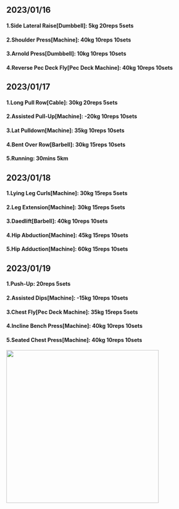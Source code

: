 ## 2023/01/16
#### 1.Side Lateral Raise\[Dumbbell\]: 5kg 20reps 5sets
#### 2.Shoulder Press\[Machine\]: 40kg 10reps 10sets
#### 3.Arnold Press\[Dumbbell\]: 10kg 10reps 10sets
#### 4.Reverse Pec Deck Fly\[Pec Deck Machine\]: 40kg 10reps 10sets

## 2023/01/17
#### 1.Long Pull Row\[Cable\]: 30kg 20reps 5sets
#### 2.Assisted Pull-Up\[Machine\]: -20kg 10reps 10sets
#### 3.Lat Pulldown\[Machine\]: 35kg 10reps 10sets
#### 4.Bent Over Row\[Barbell\]: 30kg 15reps 10sets
#### 5.Running: 30mins 5km

## 2023/01/18
#### 1.Lying Leg Curls\[Machine\]: 30kg 15reps 5sets
#### 2.Leg Extension\[Machine\]: 30kg 15reps 5sets
#### 3.Daedlift\[Barbell\]: 40kg 10reps 10sets
#### 4.Hip Abduction\[Machine\]: 45kg 15reps 10sets
#### 5.Hip Adduction\[Machine\]: 60kg 15reps 10sets

## 2023/01/19
#### 1.Push-Up: 20reps 5sets
#### 2.Assisted Dips\[Machine\]: -15kg 10reps 10sets
#### 3.Chest Fly\[Pec Deck Machine\]: 35kg 15reps 5sets
#### 4.Incline Bench Press\[Machine\]: 40kg 10reps 10sets
#### 5.Seated Chest Press\[Machine\]: 40kg 10reps 10sets

<img src='../_resources/__072.png' width='400px' />
